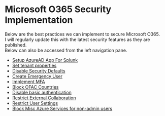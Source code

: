# Microsoft O365 Security Implementation

Below are the best practices we can implement to secure Microsoft O365. <br>
I will regularly update this with the latest security features as they are published. <br>
Below can also be accessed from the left navigation pane. <br>

* <a href="https://ashishmgupta.github.io/blog/site/O365SecurityImplementation/site/SetupAzureADAppForSplunk/" target="_blank">Setup AzureAD App For Splunk</a>
* <a href="https://ashishmgupta.github.io/blog/site/O365SecurityImplementation/site/SetupTenantProperties/" target="_blank">Set tenant properties</a>
* <a href="https://ashishmgupta.github.io/blog/site/O365SecurityImplementation/site/DisableSecurityDefaults/" target="_blank">Disable Security Defaults</a>
* <a href="https://ashishmgupta.github.io/blog/site/O365SecurityImplementation/site/CreateEmergencyUser/" target="_blank">Create Emergency User</a>
* <a href="https://ashishmgupta.github.io/blog/site/O365SecurityImplementation/site/ImplementMFA/" target="_blank">Implement MFA</a>
* <a href="https://ashishmgupta.github.io/blog/site/O365SecurityImplementation/site/BlockOFACCountries/" target="_blank">Block OFAC Countries</a>
* <a href="https://ashishmgupta.github.io/blog/site/O365SecurityImplementation/site/DisableBasicAuth/" target="_blank">Disable basic authentication</a>
* <a href="https://ashishmgupta.github.io/blog/site/O365SecurityImplementation/site/RestrictExtarnelCollaboration/" target="_blank">Restrict External Collaboration</a>
* <a href="https://ashishmgupta.github.io/blog/site/O365SecurityImplementation/site/RestrictUserSettings/" target="_blank">Restrict User Settings</a>
* <a href="https://ashishmgupta.github.io/blog/site/O365SecurityImplementation/site/BlockMiscAzureServices/" target="_blank">Block Misc Azure Services for non-admin users</a>

